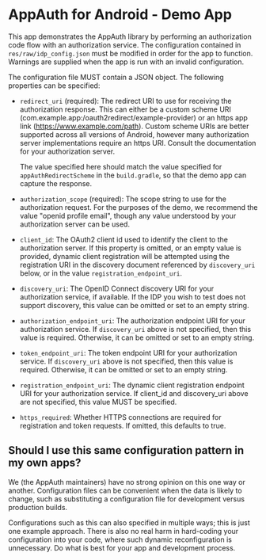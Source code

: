 # AppAuth for Android - Demo App

This app demonstrates the AppAuth library by performing an authorization code
flow with an authorization service. The configuration contained in `res/raw/idp_config.json`
must be modified in order for the app to function. Warnings are supplied when the app is run
with an invalid configuration.

The configuration file MUST contain a JSON object. The following properties can be specified:

  - `redirect_uri` (required): The redirect URI to use for receiving the authorization response.
    This can either be a custom scheme URI (com.example.app:/oauth2redirect/example-provider) or 
    an https app link (https://www.example.com/path). Custom scheme URIs are better supported 
    across all versions of Android, however many authorization server implementations require an 
    https URI. Consult the documentation for your authorization server.

    The value specified here should match the value specified for `appAuthRedirectScheme` in the
    `build.gradle`, so that the demo app can capture the response.

  - `authorization_scope` (required): The scope string to use for the authorization request.
    For the purposes of the demo, we recommend the value "openid profile email", though any value
    understood by your authorization server can be used.

  - `client_id`: The OAuth2 client id used to identify the client to the authorization server.
    If this property is omitted, or an empty value is provided, dynamic client
    registration will be attempted using the registration URI in the discovery document referenced by
    `discovery_uri` below, or in the value `registration_endpoint_uri`.

  - `discovery_uri`: The OpenID Connect discovery URI for your authorization service, if available.
    If the IDP you wish to test does not support discovery, this value can be omitted or set
    to an empty string.

  - `authorization_endpoint_uri`: The authorization endpoint URI for your authorization service. If
    `discovery_uri` above is not specified, then this value is required. Otherwise, it can be
    omitted or set to an empty string.

  - `token_endpoint_uri`: The token endpoint URI for your authorization service. If `discovery_uri`
    above is not specified, then this value is required. Otherwise, it can be omitted or set to
    an empty string.

  - `registration_endpoint_uri`: The dynamic client registration endpoint URI for your authorization
    service. If client_id and discovery_uri above are not specified, this value MUST be specified.

  - `https_required`: Whether HTTPS connections are required for registration and token requests.
    If omitted, this defaults to true.

## Should I use this same configuration pattern in my own apps?

We (the AppAuth maintainers) have no strong opinion on this one way or another. Configuration files
can be convenient when the data is likely to change, such as substituting a configuration file
for development versus production builds.

Configurations such as this can also specified in multiple ways; this is just one example approach.
There is also no real harm in hard-coding your configuration into your code, where such dynamic
reconfiguration is unnecessary. Do what is best for your app and development process.
